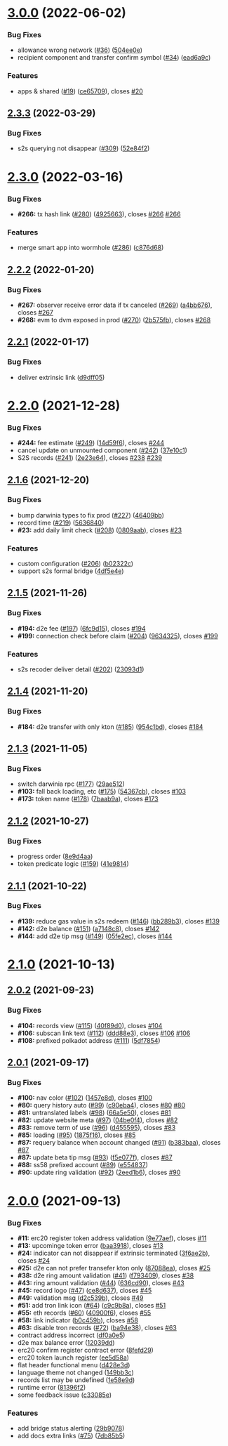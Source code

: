 # [3.0.0](https://github.com/helix-bridge/helix/compare/v1.0.2-helix...v3.0.0) (2022-06-02)


### Bug Fixes

* allowance wrong network ([#36](https://github.com/helix-bridge/helix/issues/36)) ([504ee0e](https://github.com/helix-bridge/helix/commit/504ee0ef302fb38e57c8ba39f04d38db753edfd2))
* recipient component and transfer confirm symbol ([#34](https://github.com/helix-bridge/helix/issues/34)) ([ead6a9c](https://github.com/helix-bridge/helix/commit/ead6a9c33750946f2e9e1a9ae1cf0107136d6c92))


### Features

* apps & shared ([#19](https://github.com/helix-bridge/helix/issues/19)) ([ce65709](https://github.com/helix-bridge/helix/commit/ce65709b017559d3f991a24058fbca00a148b9d7)), closes [#20](https://github.com/helix-bridge/helix/issues/20)



## [2.3.3](https://github.com/darwinia-network/wormhole-pro/compare/v2.3.2...v2.3.3) (2022-03-29)

### Bug Fixes

- s2s querying not disappear ([#309](https://github.com/darwinia-network/wormhole-pro/issues/309)) ([52e84f2](https://github.com/darwinia-network/wormhole-pro/commit/52e84f2cff0fcd003d1b1ba88e71e98c427de9b7))

# [2.3.0](https://github.com/darwinia-network/wormhole-pro/compare/v2.2.2...v2.3.0) (2022-03-16)

### Bug Fixes

- **#266:** tx hash link ([#280](https://github.com/darwinia-network/wormhole-pro/issues/280)) ([4925663](https://github.com/darwinia-network/wormhole-pro/commit/49256639c64bd8b12586af9cc02c465e0c4bdf5b)), closes [#266](https://github.com/darwinia-network/wormhole-pro/issues/266) [#266](https://github.com/darwinia-network/wormhole-pro/issues/266)

### Features

- merge smart app into wormhole ([#286](https://github.com/darwinia-network/wormhole-pro/issues/286)) ([c876d68](https://github.com/darwinia-network/wormhole-pro/commit/c876d68f1d8755660bfb7d2bab67d555a2a35a39))

## [2.2.2](https://github.com/darwinia-network/wormhole-pro/compare/v2.2.1...v2.2.2) (2022-01-20)

### Bug Fixes

- **#267:** observer receive error data if tx canceled ([#269](https://github.com/darwinia-network/wormhole-pro/issues/269)) ([a4bb676](https://github.com/darwinia-network/wormhole-pro/commit/a4bb676219014f12a7c29b9b50a55b47963df4cd)), closes [#267](https://github.com/darwinia-network/wormhole-pro/issues/267)
- **#268:** evm to dvm exposed in prod ([#270](https://github.com/darwinia-network/wormhole-pro/issues/270)) ([2b575fb](https://github.com/darwinia-network/wormhole-pro/commit/2b575fbe8582b21fb10ee7243570a4249da4a0a5)), closes [#268](https://github.com/darwinia-network/wormhole-pro/issues/268)

## [2.2.1](https://github.com/darwinia-network/wormhole-pro/compare/v2.2.0...v2.2.1) (2022-01-17)

### Bug Fixes

- deliver extrinsic link ([d9dff05](https://github.com/darwinia-network/wormhole-pro/commit/d9dff053aef3ec1d3225ef18a6cebfd5dc7024f9))

# [2.2.0](https://github.com/darwinia-network/wormhole-pro/compare/v2.1.6...v2.2.0) (2021-12-28)

### Bug Fixes

- **#244:** fee estimate ([#249](https://github.com/darwinia-network/wormhole-pro/issues/249)) ([14d59f6](https://github.com/darwinia-network/wormhole-pro/commit/14d59f6049e0b9a981595da7faf60ce0d26f9c15)), closes [#244](https://github.com/darwinia-network/wormhole-pro/issues/244)
- cancel update on unmounted component ([#242](https://github.com/darwinia-network/wormhole-pro/issues/242)) ([37e10c1](https://github.com/darwinia-network/wormhole-pro/commit/37e10c16812dcaf05d29b9c17ad5d513cde90bd4))
- S2S records ([#241](https://github.com/darwinia-network/wormhole-pro/issues/241)) ([2e23e64](https://github.com/darwinia-network/wormhole-pro/commit/2e23e6477d90cb6d041ca5ebd5b4c588e3bfcaed)), closes [#238](https://github.com/darwinia-network/wormhole-pro/issues/238) [#239](https://github.com/darwinia-network/wormhole-pro/issues/239)

## [2.1.6](https://github.com/darwinia-network/wormhole-pro/compare/v2.1.5...v2.1.6) (2021-12-20)

### Bug Fixes

- bump darwinia types to fix prod ([#227](https://github.com/darwinia-network/wormhole-pro/issues/227)) ([46409bb](https://github.com/darwinia-network/wormhole-pro/commit/46409bb4dbe240558ceba89efa1e5370b1bc0c7a))
- record time ([#219](https://github.com/darwinia-network/wormhole-pro/issues/219)) ([5636840](https://github.com/darwinia-network/wormhole-pro/commit/5636840c0e3f0ecac344605259a95dfcd48e6e32))
- **#23:** add daily limit check ([#208](https://github.com/darwinia-network/wormhole-pro/issues/208)) ([0809aab](https://github.com/darwinia-network/wormhole-pro/commit/0809aab45b32dba55f24182304ff4a82d3aff25b)), closes [#23](https://github.com/darwinia-network/wormhole-pro/issues/23)

### Features

- custom configuration ([#206](https://github.com/darwinia-network/wormhole-pro/issues/206)) ([b02322c](https://github.com/darwinia-network/wormhole-pro/commit/b02322c21f6005517e14d5c998fd13a36d1f98f8))
- support s2s formal bridge ([4df5e4e](https://github.com/darwinia-network/wormhole-pro/commit/4df5e4e831bc3687a4bbcf8ed21ebc04b3ebfae7))

## [2.1.5](https://github.com/darwinia-network/wormhole-pro/compare/v2.1.4...v2.1.5) (2021-11-26)

### Bug Fixes

- **#194:** d2e fee ([#197](https://github.com/darwinia-network/wormhole-pro/issues/197)) ([6fc9d15](https://github.com/darwinia-network/wormhole-pro/commit/6fc9d15361a1f6b6b08aa79c7c4fd60a38fe8df5)), closes [#194](https://github.com/darwinia-network/wormhole-pro/issues/194)
- **#199:** connection check before claim ([#204](https://github.com/darwinia-network/wormhole-pro/issues/204)) ([9634325](https://github.com/darwinia-network/wormhole-pro/commit/96343258632817021052dcb39b8406aa3d5e13e6)), closes [#199](https://github.com/darwinia-network/wormhole-pro/issues/199)

### Features

- s2s recoder deliver detail ([#202](https://github.com/darwinia-network/wormhole-pro/issues/202)) ([23093d1](https://github.com/darwinia-network/wormhole-pro/commit/23093d148a2986a5574c0b87940dd5717c8b8f49))

## [2.1.4](https://github.com/darwinia-network/wormhole-pro/compare/v2.1.3...v2.1.4) (2021-11-20)

### Bug Fixes

- **#184:** d2e transfer with only kton ([#185](https://github.com/darwinia-network/wormhole-pro/issues/185)) ([954c1bd](https://github.com/darwinia-network/wormhole-pro/commit/954c1bd12e19a94e4ae540ec7d75c56f40fdbb64)), closes [#184](https://github.com/darwinia-network/wormhole-pro/issues/184)

## [2.1.3](https://github.com/darwinia-network/wormhole-pro/compare/v2.1.2...v2.1.3) (2021-11-05)

### Bug Fixes

- switch darwinia rpc ([#177](https://github.com/darwinia-network/wormhole-pro/issues/177)) ([29ae512](https://github.com/darwinia-network/wormhole-pro/commit/29ae512823a5faa8347804a1a2b1b88e840097a2))
- **#103:** fall back loading, etc ([#175](https://github.com/darwinia-network/wormhole-pro/issues/175)) ([54367cb](https://github.com/darwinia-network/wormhole-pro/commit/54367cb39d90944c8c0a2b8a699b3e71273a8f3d)), closes [#103](https://github.com/darwinia-network/wormhole-pro/issues/103)
- **#173:** token name ([#178](https://github.com/darwinia-network/wormhole-pro/issues/178)) ([7baab9a](https://github.com/darwinia-network/wormhole-pro/commit/7baab9a27c6837d31ca5ad540dbdf2989c95860c)), closes [#173](https://github.com/darwinia-network/wormhole-pro/issues/173)

## [2.1.2](https://github.com/darwinia-network/wormhole-pro/compare/v2.1.1...v2.1.2) (2021-10-27)

### Bug Fixes

- progress order ([8e9d4aa](https://github.com/darwinia-network/wormhole-pro/commit/8e9d4aa8ecfa676051f25c61fc600aff1d202df9))
- token predicate logic ([#159](https://github.com/darwinia-network/wormhole-pro/issues/159)) ([41e9814](https://github.com/darwinia-network/wormhole-pro/commit/41e98141e3c03207e9b638a7fbefe6f51b857282))

## [2.1.1](https://github.com/darwinia-network/wormhole-pro/compare/v2.1.0...v2.1.1) (2021-10-22)

### Bug Fixes

- **#139:** reduce gas value in s2s redeem ([#146](https://github.com/darwinia-network/wormhole-pro/issues/146)) ([bb289b3](https://github.com/darwinia-network/wormhole-pro/commit/bb289b372462f76da4eea308fa8634d8631dbdc0)), closes [#139](https://github.com/darwinia-network/wormhole-pro/issues/139)
- **#142:** d2e balance ([#151](https://github.com/darwinia-network/wormhole-pro/issues/151)) ([a7148c8](https://github.com/darwinia-network/wormhole-pro/commit/a7148c89b453f66c4f9113fa443822ab60dd60ef)), closes [#142](https://github.com/darwinia-network/wormhole-pro/issues/142)
- **#144:** add d2e tip msg ([#149](https://github.com/darwinia-network/wormhole-pro/issues/149)) ([05fe2ec](https://github.com/darwinia-network/wormhole-pro/commit/05fe2ecce689034c882660687c509bbeaecccdf1)), closes [#144](https://github.com/darwinia-network/wormhole-pro/issues/144)

# [2.1.0](https://github.com/darwinia-network/wormhole-pro/compare/v2.0.2...v2.1.0) (2021-10-13)

## [2.0.2](https://github.com/darwinia-network/wormhole-pro/compare/v2.0.1...v2.0.2) (2021-09-23)

### Bug Fixes

- **#104:** records view ([#115](https://github.com/darwinia-network/wormhole-pro/issues/115)) ([40f89d0](https://github.com/darwinia-network/wormhole-pro/commit/40f89d04ee5b743ae1342f8bf331d352d3e3110e)), closes [#104](https://github.com/darwinia-network/wormhole-pro/issues/104)
- **#106:** subscan link text ([#112](https://github.com/darwinia-network/wormhole-pro/issues/112)) ([ddd88e3](https://github.com/darwinia-network/wormhole-pro/commit/ddd88e3ac9b11770ed50855f46f34d7df130f25f)), closes [#106](https://github.com/darwinia-network/wormhole-pro/issues/106) [#106](https://github.com/darwinia-network/wormhole-pro/issues/106)
- **#108:** prefixed polkadot address ([#111](https://github.com/darwinia-network/wormhole-pro/issues/111)) ([5df7854](https://github.com/darwinia-network/wormhole-pro/commit/5df78544dc3f18153162aa96444ef0da25a8c3cb))

## [2.0.1](https://github.com/darwinia-network/wormhole-pro/compare/v2.0.0...v2.0.1) (2021-09-17)

### Bug Fixes

- **#100:** nav color ([#102](https://github.com/darwinia-network/wormhole-pro/issues/102)) ([1457e8d](https://github.com/darwinia-network/wormhole-pro/commit/1457e8d4c67eff18255ca54525633d3c23b6300b)), closes [#100](https://github.com/darwinia-network/wormhole-pro/issues/100)
- **#80:** query history auto ([#99](https://github.com/darwinia-network/wormhole-pro/issues/99)) ([c90eba4](https://github.com/darwinia-network/wormhole-pro/commit/c90eba43b3a104fc8e3bb75fd3599a1500ef1d7f)), closes [#80](https://github.com/darwinia-network/wormhole-pro/issues/80) [#80](https://github.com/darwinia-network/wormhole-pro/issues/80)
- **#81:** untranslated labels ([#98](https://github.com/darwinia-network/wormhole-pro/issues/98)) ([66a5e50](https://github.com/darwinia-network/wormhole-pro/commit/66a5e508d2e403a03fd798c4adab14d26a857973)), closes [#81](https://github.com/darwinia-network/wormhole-pro/issues/81)
- **#82:** update website meta ([#97](https://github.com/darwinia-network/wormhole-pro/issues/97)) ([04be0f4](https://github.com/darwinia-network/wormhole-pro/commit/04be0f485ff5b4cb727ad73b82a4bc375a195ff8)), closes [#82](https://github.com/darwinia-network/wormhole-pro/issues/82)
- **#83:** remove term of use ([#96](https://github.com/darwinia-network/wormhole-pro/issues/96)) ([d455595](https://github.com/darwinia-network/wormhole-pro/commit/d45559530d21d62573c761b145c135dc8dd7cc15)), closes [#83](https://github.com/darwinia-network/wormhole-pro/issues/83)
- **#85:** loading ([#95](https://github.com/darwinia-network/wormhole-pro/issues/95)) ([1875f16](https://github.com/darwinia-network/wormhole-pro/commit/1875f16292203ca9356036da1e538bb336084b98)), closes [#85](https://github.com/darwinia-network/wormhole-pro/issues/85)
- **#87:** requery balance when account changed ([#91](https://github.com/darwinia-network/wormhole-pro/issues/91)) ([b383baa](https://github.com/darwinia-network/wormhole-pro/commit/b383baac6d0fb31499b911b7073dc78230bf29bd)), closes [#87](https://github.com/darwinia-network/wormhole-pro/issues/87)
- **#87:** update beta tip msg ([#93](https://github.com/darwinia-network/wormhole-pro/issues/93)) ([f5e077f](https://github.com/darwinia-network/wormhole-pro/commit/f5e077f221752ab32268a398b972d93f2cde14db)), closes [#87](https://github.com/darwinia-network/wormhole-pro/issues/87)
- **#88:** ss58 prefixed account ([#89](https://github.com/darwinia-network/wormhole-pro/issues/89)) ([e554837](https://github.com/darwinia-network/wormhole-pro/commit/e554837930307a4b809a89e83d160d9905f59431))
- **#90:** update ring validation ([#92](https://github.com/darwinia-network/wormhole-pro/issues/92)) ([2eed1b6](https://github.com/darwinia-network/wormhole-pro/commit/2eed1b60f248c7b865f257b89c494f52ad8c1832)), closes [#90](https://github.com/darwinia-network/wormhole-pro/issues/90)

# [2.0.0](https://github.com/darwinia-network/wormhole-pro/compare/12039dd1922776c88efb2328c87f45ff786443ee...v2.0.0) (2021-09-13)

### Bug Fixes

- **#11:** erc20 register token address validation ([9e77aef](https://github.com/darwinia-network/wormhole-pro/commit/9e77aefcd224daceedfe0c3ba69af451cf7d58f8)), closes [#11](https://github.com/darwinia-network/wormhole-pro/issues/11)
- **#13:** upcominge token error ([baa3918](https://github.com/darwinia-network/wormhole-pro/commit/baa39181e665e4ce7ec3a9ab9ffa284e7f6cb142)), closes [#13](https://github.com/darwinia-network/wormhole-pro/issues/13)
- **#24:** indicator can not disappear if extrinsic terminated ([3f6ae2b](https://github.com/darwinia-network/wormhole-pro/commit/3f6ae2b039d8cf1bb028d2165e38ac096c83afaa)), closes [#24](https://github.com/darwinia-network/wormhole-pro/issues/24)
- **#25:** d2e can not prefer transefer kton only ([87088ea](https://github.com/darwinia-network/wormhole-pro/commit/87088ea899475240844bde234f1df67dd1dedf1d)), closes [#25](https://github.com/darwinia-network/wormhole-pro/issues/25)
- **#38:** d2e ring amount validation ([#41](https://github.com/darwinia-network/wormhole-pro/issues/41)) ([f793409](https://github.com/darwinia-network/wormhole-pro/commit/f7934093760e47aee82d3f725d3836a24fb91227)), closes [#38](https://github.com/darwinia-network/wormhole-pro/issues/38)
- **#43:** ring amount validation ([#44](https://github.com/darwinia-network/wormhole-pro/issues/44)) ([636cd90](https://github.com/darwinia-network/wormhole-pro/commit/636cd90c9b0118ea8a592baafc4d3619d1e2d73b)), closes [#43](https://github.com/darwinia-network/wormhole-pro/issues/43)
- **#45:** record logo ([#47](https://github.com/darwinia-network/wormhole-pro/issues/47)) ([ce8d637](https://github.com/darwinia-network/wormhole-pro/commit/ce8d637870f9ae51514fdaf6a7b0aa53f58e9695)), closes [#45](https://github.com/darwinia-network/wormhole-pro/issues/45)
- **#49:** validation msg ([d2c539b](https://github.com/darwinia-network/wormhole-pro/commit/d2c539bb347a80f50e483bf91a26f3b66e143f46)), closes [#49](https://github.com/darwinia-network/wormhole-pro/issues/49)
- **#51:** add tron link icon ([#64](https://github.com/darwinia-network/wormhole-pro/issues/64)) ([c9c9b8a](https://github.com/darwinia-network/wormhole-pro/commit/c9c9b8a878cfca9c633cd40e0efe4162df71dc7a)), closes [#51](https://github.com/darwinia-network/wormhole-pro/issues/51)
- **#55:** eth records ([#60](https://github.com/darwinia-network/wormhole-pro/issues/60)) ([40900f6](https://github.com/darwinia-network/wormhole-pro/commit/40900f6b1b60220cf198c4a10708ced4806d7077)), closes [#55](https://github.com/darwinia-network/wormhole-pro/issues/55)
- **#58:** link indicator ([b0c459b](https://github.com/darwinia-network/wormhole-pro/commit/b0c459b5d526a111d7dcecb1d3157664eb21e7ca)), closes [#58](https://github.com/darwinia-network/wormhole-pro/issues/58)
- **#63:** disable tron records ([#72](https://github.com/darwinia-network/wormhole-pro/issues/72)) ([ba94e38](https://github.com/darwinia-network/wormhole-pro/commit/ba94e38fed23483bc594525b6513835e45e9694c)), closes [#63](https://github.com/darwinia-network/wormhole-pro/issues/63)
- contract address incorrect ([df0a0e5](https://github.com/darwinia-network/wormhole-pro/commit/df0a0e59b84f42cd659a63bc39593e8cb7201c75))
- d2e max balance error ([12039dd](https://github.com/darwinia-network/wormhole-pro/commit/12039dd1922776c88efb2328c87f45ff786443ee))
- erc20 confirm register contract error ([8fefd29](https://github.com/darwinia-network/wormhole-pro/commit/8fefd290aa7bb873cac5e229a74e2c291700da71))
- erc20 token launch register ([ee5d58a](https://github.com/darwinia-network/wormhole-pro/commit/ee5d58ad17408f972dc0a3b7dc6f8ed887b3c082))
- flat header functional menu ([d428e3d](https://github.com/darwinia-network/wormhole-pro/commit/d428e3d5fb5687d88fa8da40e807dbc7ae0d1739))
- language theme not changed ([149bb3c](https://github.com/darwinia-network/wormhole-pro/commit/149bb3c8722b4ce6031575ba6035df6bc2e54d54))
- records list may be undefined ([1e58e9d](https://github.com/darwinia-network/wormhole-pro/commit/1e58e9d0d27610fa52e29287f7b7d2ef7e5fbd8c))
- runtime error ([81396f2](https://github.com/darwinia-network/wormhole-pro/commit/81396f258029225c641ca115c1cc6c0a0fba07ea))
- some feedback issue ([c33085e](https://github.com/darwinia-network/wormhole-pro/commit/c33085e6c8f8aaed9a7132a26185984646176d5e))

### Features

- add bridge status alerting ([29b9078](https://github.com/darwinia-network/wormhole-pro/commit/29b907812325474c5542442c102097c5b6d57a11))
- add docs extra links ([#75](https://github.com/darwinia-network/wormhole-pro/issues/75)) ([7db85b5](https://github.com/darwinia-network/wormhole-pro/commit/7db85b5c46a07e47125696370ed804922652c9a4))
